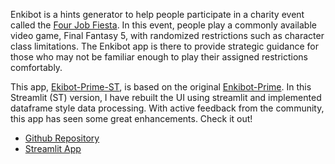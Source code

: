 Enkibot is a hints generator to help people participate in a charity event called the 
[Four Job Fiesta](https://www.fourjobfiesta.com/). In this event, people play a commonly 
available video game, Final Fantasy 5, with randomized restrictions such as character 
class limitations. The Enkibot app is there to provide strategic guidance for those who 
may not be familiar enough to play their assigned restrictions comfortably.

This app, [Ekibot-Prime-ST](https://enkibot-prime-st.streamlit.app/), is based on the 
original [Enkibot-Prime](https://enkibot-prime.herokuapp.com/). In this Streamlit (ST) 
version, I have rebuilt the UI using streamlit and implemented dataframe style data 
processing. With active feedback from the community, this app has seen some great 
enhancements. Check it out! 

* [Github Repository](https://github.com/jnschurig/enkibot-prime-st)
* [Streamlit App](https://enkibot-prime-st.streamlit.app/)
